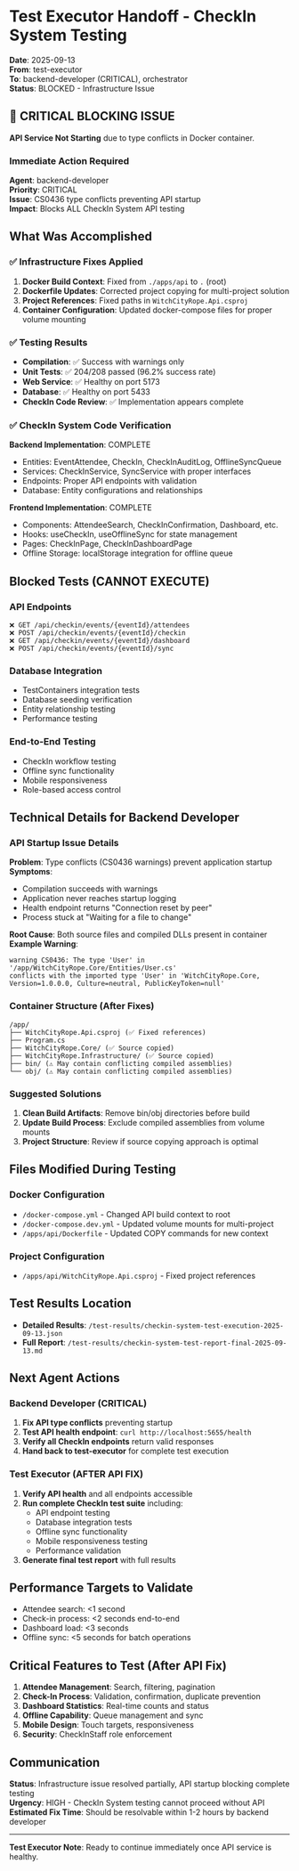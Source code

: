 # Test Executor Handoff - CheckIn System Testing
**Date**: 2025-09-13  
**From**: test-executor  
**To**: backend-developer (CRITICAL), orchestrator  
**Status**: BLOCKED - Infrastructure Issue

## 🚨 CRITICAL BLOCKING ISSUE

**API Service Not Starting** due to type conflicts in Docker container.

### Immediate Action Required
**Agent**: backend-developer  
**Priority**: CRITICAL  
**Issue**: CS0436 type conflicts preventing API startup  
**Impact**: Blocks ALL CheckIn System API testing

## What Was Accomplished

### ✅ Infrastructure Fixes Applied
1. **Docker Build Context**: Fixed from `./apps/api` to `.` (root)
2. **Dockerfile Updates**: Corrected project copying for multi-project solution
3. **Project References**: Fixed paths in `WitchCityRope.Api.csproj`
4. **Container Configuration**: Updated docker-compose files for proper volume mounting

### ✅ Testing Results
- **Compilation**: ✅ Success with warnings only
- **Unit Tests**: ✅ 204/208 passed (96.2% success rate)
- **Web Service**: ✅ Healthy on port 5173
- **Database**: ✅ Healthy on port 5433
- **CheckIn Code Review**: ✅ Implementation appears complete

### ✅ CheckIn System Code Verification
**Backend Implementation**: COMPLETE
- Entities: EventAttendee, CheckIn, CheckInAuditLog, OfflineSyncQueue
- Services: CheckInService, SyncService with proper interfaces
- Endpoints: Proper API endpoints with validation
- Database: Entity configurations and relationships

**Frontend Implementation**: COMPLETE  
- Components: AttendeeSearch, CheckInConfirmation, Dashboard, etc.
- Hooks: useCheckIn, useOfflineSync for state management
- Pages: CheckInPage, CheckInDashboardPage
- Offline Storage: localStorage integration for offline queue

## Blocked Tests (CANNOT EXECUTE)

### API Endpoints
```
❌ GET /api/checkin/events/{eventId}/attendees
❌ POST /api/checkin/events/{eventId}/checkin
❌ GET /api/checkin/events/{eventId}/dashboard
❌ POST /api/checkin/events/{eventId}/sync
```

### Database Integration
- TestContainers integration tests
- Database seeding verification
- Entity relationship testing
- Performance testing

### End-to-End Testing
- CheckIn workflow testing
- Offline sync functionality
- Mobile responsiveness
- Role-based access control

## Technical Details for Backend Developer

### API Startup Issue Details
**Problem**: Type conflicts (CS0436 warnings) prevent application startup
**Symptoms**: 
- Compilation succeeds with warnings
- Application never reaches startup logging
- Health endpoint returns "Connection reset by peer"
- Process stuck at "Waiting for a file to change"

**Root Cause**: Both source files and compiled DLLs present in container
**Example Warning**:
```
warning CS0436: The type 'User' in '/app/WitchCityRope.Core/Entities/User.cs' 
conflicts with the imported type 'User' in 'WitchCityRope.Core, 
Version=1.0.0.0, Culture=neutral, PublicKeyToken=null'
```

### Container Structure (After Fixes)
```
/app/
├── WitchCityRope.Api.csproj (✅ Fixed references)
├── Program.cs
├── WitchCityRope.Core/ (✅ Source copied)
├── WitchCityRope.Infrastructure/ (✅ Source copied)
├── bin/ (⚠️ May contain conflicting compiled assemblies)
└── obj/ (⚠️ May contain conflicting compiled assemblies)
```

### Suggested Solutions
1. **Clean Build Artifacts**: Remove bin/obj directories before build
2. **Update Build Process**: Exclude compiled assemblies from volume mounts
3. **Project Structure**: Review if source copying approach is optimal

## Files Modified During Testing

### Docker Configuration
- `/docker-compose.yml` - Changed API build context to root
- `/docker-compose.dev.yml` - Updated volume mounts for multi-project
- `/apps/api/Dockerfile` - Updated COPY commands for new context

### Project Configuration  
- `/apps/api/WitchCityRope.Api.csproj` - Fixed project references

## Test Results Location
- **Detailed Results**: `/test-results/checkin-system-test-execution-2025-09-13.json`
- **Full Report**: `/test-results/checkin-system-test-report-final-2025-09-13.md`

## Next Agent Actions

### Backend Developer (CRITICAL)
1. **Fix API type conflicts** preventing startup
2. **Test API health endpoint**: `curl http://localhost:5655/health`
3. **Verify all CheckIn endpoints** return valid responses
4. **Hand back to test-executor** for complete test execution

### Test Executor (AFTER API FIX)
1. **Verify API health** and all endpoints accessible
2. **Run complete CheckIn test suite** including:
   - API endpoint testing
   - Database integration tests  
   - Offline sync functionality
   - Mobile responsiveness testing
   - Performance validation
3. **Generate final test report** with full results

## Performance Targets to Validate
- Attendee search: <1 second
- Check-in process: <2 seconds end-to-end
- Dashboard load: <3 seconds
- Offline sync: <5 seconds for batch operations

## Critical Features to Test (After API Fix)
1. **Attendee Management**: Search, filtering, pagination
2. **Check-In Process**: Validation, confirmation, duplicate prevention
3. **Dashboard Statistics**: Real-time counts and status
4. **Offline Capability**: Queue management and sync
5. **Mobile Design**: Touch targets, responsiveness
6. **Security**: CheckInStaff role enforcement

## Communication
**Status**: Infrastructure issue resolved partially, API startup blocking complete testing  
**Urgency**: HIGH - CheckIn System testing cannot proceed without API  
**Estimated Fix Time**: Should be resolvable within 1-2 hours by backend developer

---
**Test Executor Note**: Ready to continue immediately once API service is healthy.